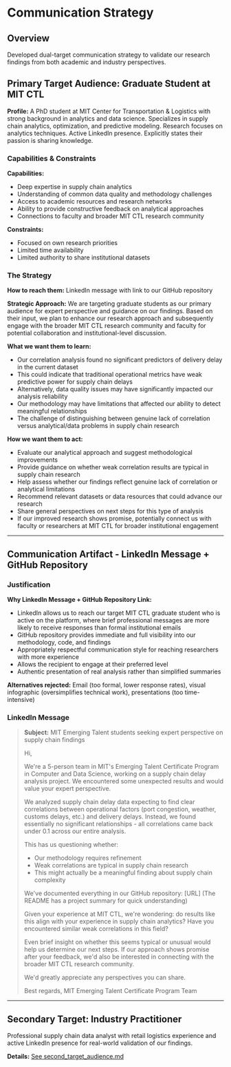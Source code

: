 # Communication Strategy

## Overview

Developed dual-target communication strategy to validate our research findings
from both academic and industry perspectives.

## Primary Target Audience: Graduate Student at MIT CTL

**Profile:** A PhD student at MIT Center for Transportation & Logistics with
strong background in analytics and data science. Specializes in supply chain
analytics, optimization, and predictive modeling. Research focuses on analytics
techniques. Active LinkedIn presence. Explicitly states their passion is sharing
knowledge.

### Capabilities & Constraints

**Capabilities:**

- Deep expertise in supply chain analytics
- Understanding of common data quality and methodology challenges
- Access to academic resources and research networks
- Ability to provide constructive feedback on analytical approaches
- Connections to faculty and broader MIT CTL research community

**Constraints:**

- Focused on own research priorities
- Limited time availability
- Limited authority to share institutional datasets

### The Strategy

**How to reach them:** LinkedIn message with link to our GitHub repository

**Strategic Approach:** We are targeting graduate students as our primary audience
for expert perspective and guidance on our findings. Based on their input, we plan
to enhance our research approach and subsequently engage with the broader MIT CTL
research community and faculty for potential collaboration and institutional-level
discussion.

**What we want them to learn:**

- Our correlation analysis found no significant predictors of delivery delay in
the current dataset
- This could indicate that traditional operational metrics have weak predictive
power for supply chain delays
- Alternatively, data quality issues may have significantly impacted our analysis
reliability
- Our methodology may have limitations that affected our ability to detect meaningful
relationships
- The challenge of distinguishing between genuine lack of correlation versus
analytical/data problems in supply chain research

**How we want them to act:**

- Evaluate our analytical approach and suggest methodological improvements
- Provide guidance on whether weak correlation results are typical in supply
chain research
- Help assess whether our findings reflect genuine lack of correlation or
analytical limitations
- Recommend relevant datasets or data resources that could advance our research
- Share general perspectives on next steps for this type of analysis
- If our improved research shows promise, potentially connect us with faculty or
researchers at MIT CTL for broader institutional engagement

---

## Communication Artifact - LinkedIn Message + GitHub Repository

### Justification

**Why LinkedIn Message + GitHub Repository Link:**

- LinkedIn allows us to reach our target MIT CTL graduate student who is active
on the platform, where brief professional messages are more likely to receive
responses than formal institutional emails
- GitHub repository provides immediate and full visibility into our methodology,
code, and findings
- Appropriately respectful communication style for reaching researchers with more
experience
- Allows the recipient to engage at their preferred level
- Authentic presentation of real analysis rather than simplified summaries

**Alternatives rejected:** Email (too formal, lower response rates), visual
infographic (oversimplifies technical work), presentations (too time-intensive)

### LinkedIn Message

> **Subject:** MIT Emerging Talent students seeking expert perspective on supply
chain findings
>
> Hi,
>
> We're a 5-person team in MIT's Emerging Talent Certificate Program in Computer
> and Data Science, working on a supply chain delay analysis project. We
> encountered some unexpected results and would value your expert perspective.
>
> We analyzed supply chain delay data expecting to find clear correlations
> between operational factors (port congestion, weather, customs delays, etc.)
> and delivery delays. Instead, we found essentially no significant
> relationships - all correlations came back under 0.1 across our entire
> analysis.
>
> This has us questioning whether:
>
> - Our methodology requires refinement
> - Weak correlations are typical in supply chain research
> - This might actually be a meaningful finding about supply chain complexity
>
> We've documented everything in our GitHub repository: [URL] (The README has
> a project summary for quick understanding)
>
> Given your experience at MIT CTL, we're wondering: do results like this align
> with your experience in supply chain analytics? Have you encountered similar
> weak correlations in this field?
>
> Even brief insight on whether this seems typical or unusual would help us
> determine our next steps. If our approach shows promise after your feedback,
> we'd also be interested in connecting with the broader MIT CTL research
> community.
>
> We'd greatly appreciate any perspectives you can share.
>
> Best regards,
> MIT Emerging Talent Certificate Program Team

---

## Secondary Target: Industry Practitioner  

Professional supply chain data analyst with retail logistics experience and active
LinkedIn presence for real-world validation of our findings.

**Details:** [See second_target_audience.md](./second_target_audience.md)
